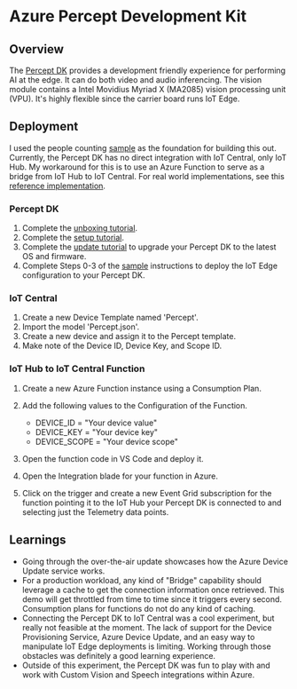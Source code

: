 # Azure Percept Development Kit

## Overview

The [Percept DK](https://docs.microsoft.com/azure/azure-percept/overview-azure-percept-dk) provides a development friendly experience for performing AI at the edge.  It can do both video and audio inferencing.  The vision module contains a Intel Movidius Myriad X (MA2085) vision processing unit (VPU).  It's highly flexible since the carrier board runs IoT Edge.

## Deployment

I used the people counting [sample](https://docs.microsoft.comazure/azure-percept/create-people-counting-solution-with-azure-percept-devkit-vision) as the foundation for building this out.  Currently, the Percept DK has no direct integration with IoT Central, only IoT Hub.  My workaround for this is to use an Azure Function to serve as a bridge from IoT Hub to IoT Central.  For real world implementations, see this [reference implementation](https://docs.microsoft.com/azure/iot-central/core/howto-build-iotc-device-bridge).

### Percept DK

1. Complete the [unboxing tutorial](https://docs.microsoft.com/azure/azure-percept/quickstart-percept-dk-unboxing).
2. Complete the [setup tutorial](https://docs.microsoft.com/azure/azure-percept/quickstart-percept-dk-set-up).
3. Complete the [update tutorial](https://docs.microsoft.com/azure/azure-percept/how-to-update-over-the-air) to upgrade your Percept DK to the latest OS and firmware.
4. Complete Steps 0-3 of the [sample](https://docs.microsoft.com/azure/azure-percept/create-people-counting-solution-with-azure-percept-devkit-vision) instructions to deploy the IoT Edge configuration to your Percept DK.

### IoT Central

1. Create a new Device Template named 'Percept'.
2. Import the model 'Percept.json'.
3. Create a new device and assign it to the Percept template.
4. Make note of the Device ID, Device Key, and Scope ID.

### IoT Hub to IoT Central Function

1. Create a new Azure Function instance using a Consumption Plan.
2. Add the following values to the Configuration of the Function.

    - DEVICE_ID = "Your device value"
    - DEVICE_KEY = "Your device key"
    - DEVICE_SCOPE = "Your device scope"

3. Open the function code in VS Code and deploy it.
4. Open the Integration blade for your function in Azure.
5. Click on the trigger and create a new Event Grid subscription for the function pointing it to the IoT Hub your Percept DK is connected to and selecting just the Telemetry data points.

## Learnings

- Going through the over-the-air update showcases how the Azure Device Update service works.
- For a production workload, any kind of "Bridge" capability should leverage a cache to get the connection information once retrieved.  This demo will get throttled from time to time since it triggers every second.  Consumption plans for functions do not do any kind of caching.
- Connecting the Percept DK to IoT Central was a cool experiment, but really not feasible at the moment.  The lack of support for the Device Provisioning Service, Azure Device Update, and an easy way to manipulate IoT Edge deployments is limiting.  Working through those obstacles was definitely a good learning experience.
- Outside of this experiment, the Percept DK was fun to play with and work with Custom Vision and Speech integrations within Azure.
